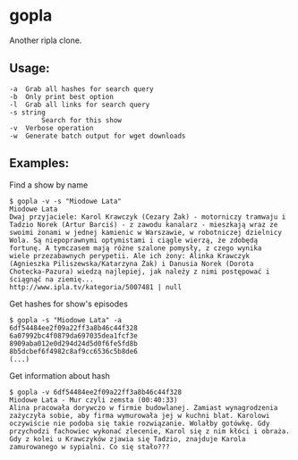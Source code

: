 # gopla
Another ripla clone.

Usage:
---

    -a	Grab all hashes for search query
    -b	Only print best option
    -l	Grab all links for search query
    -s string
            Search for this show
    -v	Verbose operation
    -w	Generate batch output for wget downloads
  
  Examples:
  ---
  
  Find a show by name
  
    $ gopla -v -s "Miodowe Lata"
    Miodowe Lata
    Dwaj przyjaciele: Karol Krawczyk (Cezary Żak) - motorniczy tramwaju i Tadzio Norek (Artur Barciś) - z zawodu kanalarz - mieszkają wraz ze swoimi żonami w jednej kamienic w Warszawie, w robotniczej dzielnicy Wola. Są niepoprawnymi optymistami i ciągle wierzą, że zdobędą fortunę. A tymczasem mają różne szalone pomysły, z czego wynika wiele przezabawnych perypetii. Ale ich żony: Alinka Krawczyk (Agnieszka Piliszewska/Katarzyna Żak) i Danusia Norek (Dorota Chotecka-Pazura) wiedzą najlepiej, jak należy z nimi postępować i ściągnąć na ziemię...
    http://www.ipla.tv/kategoria/5007481 | null


  Get hashes for show's episodes
  
    $ gopla -s "Miodowe Lata" -a
    6df54484ee2f09a22ff3a8b46c44f328
    6a07992bc4f0879da697035dea1fcf3e
    8909aba012e0d294d24d5d0f6fe5fd8b
    8b5dcbef6f4982c8af9cc6536c5b8de6
    (...)

  Get information about hash
  
    $ gopla -v 6df54484ee2f09a22ff3a8b46c44f328
    Miodowe Lata - Mur czyli zemsta (00:40:33)
    Alina pracowała dorywczo w firmie budowlanej. Zamiast wynagrodzenia zażyczyła sobie, aby firma wymurowała jej w kuchni blat. Karolowi oczywiście nie podoba się takie rozwiązanie. Wolałby gotówkę. Gdy przychodzi fachowiec wykonać zlecenie, Karol się z nim kłóci i obraża. Gdy z kolei u Krawczyków zjawia się Tadzio, znajduje Karola zamurowanego w sypialni. Co się stało???

    
